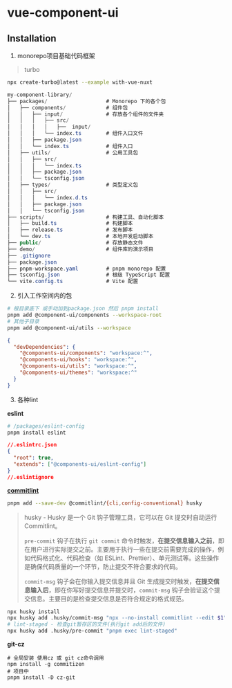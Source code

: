 # vue-component-ui

## Installation

1. monorepo项目基础代码框架

> turbo

```sh
npx create-turbo@latest --example with-vue-nuxt
```

````c#
my-component-library/
├── packages/                   # Monorepo 下的各个包
│   ├── components/             # 组件包
│   │   ├── input/              # 存放各个组件的文件夹
│   │   │   ├── src/
│   │   │   │   ├──  input/
│   │   │   └── index.ts        # 组件入口文件
│   │   ├── package.json
│   │   └── index.ts            # 组件入口
│   ├── utils/                  # 公用工具包
│   │   ├── src/
│   │   │   └── index.ts
│   │   ├── package.json
│   │   └── tsconfig.json
│   ├── types/                  # 类型定义包
│   │   ├── src/
│   │   │   └── index.d.ts
│   │   ├── package.json
│   │   └── tsconfig.json
├── scripts/                    # 构建工具、自动化脚本
│   ├── build.ts                # 构建脚本
│   ├── release.ts              # 发布脚本
│   └── dev.ts                  # 本地开发启动脚本
├── public/                     # 存放静态文件
├── demo/                       # 组件库的演示项目
├── .gitignore
├── package.json
├── pnpm-workspace.yaml         # pnpm monorepo 配置
├── tsconfig.json               # 根级 TypeScript 配置
└── vite.config.ts              # Vite 配置
````

2. 引入工作空间内的包

```sh
# 根目录底下 或手动加到package.json 然后 pnpm install
pnpm add @component-ui/components --workspace-root 
# 其他子目录
pnpm add @component-ui/utils --workspace
```

```JSON
{
  "devDependencies": {
    "@components-ui/components": "workspace:^",
    "@components-ui/hooks": "workspace:^",
    "@components-ui/utils": "workspace:^",
    "@components-ui/themes": "workspace:^"
  }
}
```

3. 各种lint

**eslint**

```sh
# /packages/eslint-config
pnpm install eslint 
```

```json
//.eslintrc.json
{
  "root": true,
  "extends": ["@components-ui/eslint-config"]
}
//.eslintignore
```

**[commitlint](https://commitlint.js.org/guides/getting-started.html)** 

```sh
pnpm add --save-dev @commitlint/{cli,config-conventional} husky
```

> husky - Husky 是一个 Git 钩子管理工具，它可以在 Git 提交时自动运行 Commitlint。
>
> `pre-commit` 钩子在执行 `git commit` 命令时触发，**在提交信息输入之前**，即在用户进行实际提交之前。主要用于执行一些在提交前需要完成的操作，例如代码格式化、代码检查（如 ESLint、Prettier）、单元测试等。这些操作是确保代码质量的一个环节，防止提交不符合要求的代码。
>
> `commit-msg` 钩子会在你输入提交信息并且 Git 生成提交时触发，**在提交信息输入后**，即在你写好提交信息并提交时，`commit-msg` 钩子会验证这个提交信息。主要目的是检查提交信息是否符合规定的格式规范。

```sh
npx husky install
npx husky add .husky/commit-msg "npx --no-install commitlint --edit $1"
# lint-staged - 检查git暂存区的文件(执行git add后的文件)
npx husky add .husky/pre-commit "pnpm exec lint-staged"
```

**git-cz**

```SH
# 全局安装 使用cz 或 git cz命令调用
npm install -g commitizen
# 项目中
pnpm install -D cz-git 
```

